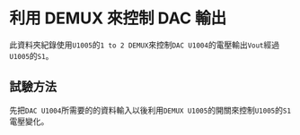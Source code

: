 # 利用 DEMUX 來控制 DAC 輸出   
此資料夾紀錄使用`U1005`的`1 to 2 DEMUX`來控制`DAC U1004`的電壓輸出`Vout`經過`U1005`的`S1`。  
  
## 試驗方法  
先把`DAC U1004`所需要的的資料輸入以後利用`DEMUX U1005`的開關來控制`U1005`的`S1`電壓變化。  